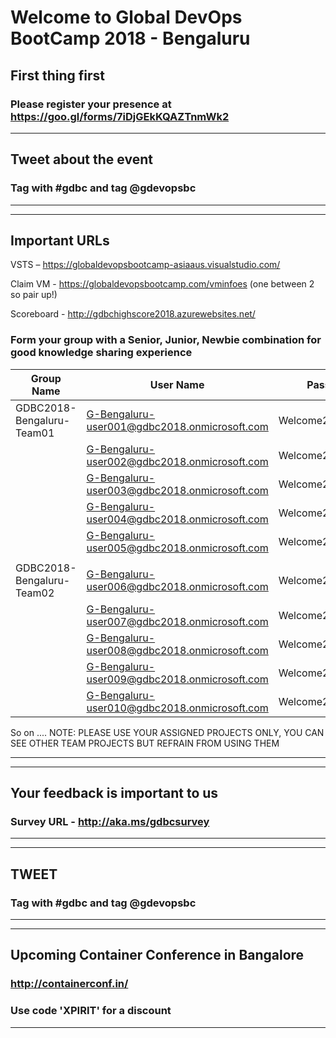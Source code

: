 # Welcome to Global DevOps BootCamp 2018 - Bengaluru 

## First thing first 
### Please register your presence at https://goo.gl/forms/7iDjGEkKQAZTnmWk2

************************************************************************************
## Tweet about the event 
### Tag with #gdbc and tag @gdevopsbc
************************************************************************************


************************************************************************************
## Important URLs
  VSTS – https://globaldevopsbootcamp-asiaaus.visualstudio.com/
  
  Claim VM - https://globaldevopsbootcamp.com/vminfoes (one between 2 so pair up!)
  
  Scoreboard - http://gdbchighscore2018.azurewebsites.net/

### Form your group with a Senior, Junior, Newbie combination for good knowledge sharing experience
| Group Name|User Name|Password|
|---|---|---|
|GDBC2018-Bengaluru-Team01|G-Bengaluru-user001@gdbc2018.onmicrosoft.com|Welcome2GDBC2018|
||G-Bengaluru-user002@gdbc2018.onmicrosoft.com|Welcome2GDBC2018|
||G-Bengaluru-user003@gdbc2018.onmicrosoft.com|Welcome2GDBC2018|
||G-Bengaluru-user004@gdbc2018.onmicrosoft.com|Welcome2GDBC2018|
||G-Bengaluru-user005@gdbc2018.onmicrosoft.com|Welcome2GDBC2018|
||||
|GDBC2018-Bengaluru-Team02|G-Bengaluru-user006@gdbc2018.onmicrosoft.com|Welcome2GDBC2018|
||G-Bengaluru-user007@gdbc2018.onmicrosoft.com|Welcome2GDBC2018|
||G-Bengaluru-user008@gdbc2018.onmicrosoft.com|Welcome2GDBC2018|
||G-Bengaluru-user009@gdbc2018.onmicrosoft.com|Welcome2GDBC2018|
||G-Bengaluru-user010@gdbc2018.onmicrosoft.com|Welcome2GDBC2018|


So on ....
NOTE: PLEASE USE YOUR ASSIGNED PROJECTS ONLY, YOU CAN SEE OTHER TEAM PROJECTS BUT REFRAIN FROM USING THEM
************************************************************************************



************************************************************************************
## Your feedback is important to us
### Survey URL - http://aka.ms/gdbcsurvey
************************************************************************************

************************************************************************************
## TWEET 
### Tag with #gdbc and tag @gdevopsbc
************************************************************************************

************************************************************************************
## Upcoming Container Conference in Bangalore
### http://containerconf.in/
### Use code 'XPIRIT' for a discount
************************************************************************************
